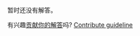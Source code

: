 
暂时还没有解答。

有兴趣[贡献你的解答](https://github.com/BFEdev/BFE.dev-solutions/blob/main/css/fluid-font-size_zh.md)吗? [Contribute guideline](https://github.com/BFEdev/BFE.dev-solutions#how-to-contribute)
